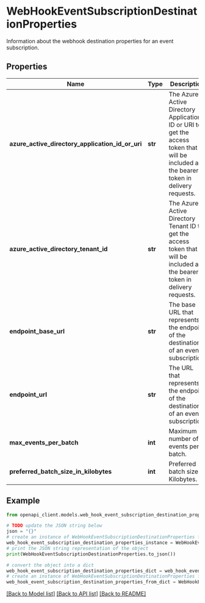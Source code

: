 # WebHookEventSubscriptionDestinationProperties

Information about the webhook destination properties for an event subscription.

## Properties

Name | Type | Description | Notes
------------ | ------------- | ------------- | -------------
**azure_active_directory_application_id_or_uri** | **str** | The Azure Active Directory Application ID or URI to get the access token that will be included as the bearer token in delivery requests. | [optional] 
**azure_active_directory_tenant_id** | **str** | The Azure Active Directory Tenant ID to get the access token that will be included as the bearer token in delivery requests. | [optional] 
**endpoint_base_url** | **str** | The base URL that represents the endpoint of the destination of an event subscription. | [optional] [readonly] 
**endpoint_url** | **str** | The URL that represents the endpoint of the destination of an event subscription. | [optional] 
**max_events_per_batch** | **int** | Maximum number of events per batch. | [optional] 
**preferred_batch_size_in_kilobytes** | **int** | Preferred batch size in Kilobytes. | [optional] 

## Example

```python
from openapi_client.models.web_hook_event_subscription_destination_properties import WebHookEventSubscriptionDestinationProperties

# TODO update the JSON string below
json = "{}"
# create an instance of WebHookEventSubscriptionDestinationProperties from a JSON string
web_hook_event_subscription_destination_properties_instance = WebHookEventSubscriptionDestinationProperties.from_json(json)
# print the JSON string representation of the object
print(WebHookEventSubscriptionDestinationProperties.to_json())

# convert the object into a dict
web_hook_event_subscription_destination_properties_dict = web_hook_event_subscription_destination_properties_instance.to_dict()
# create an instance of WebHookEventSubscriptionDestinationProperties from a dict
web_hook_event_subscription_destination_properties_from_dict = WebHookEventSubscriptionDestinationProperties.from_dict(web_hook_event_subscription_destination_properties_dict)
```
[[Back to Model list]](../README.md#documentation-for-models) [[Back to API list]](../README.md#documentation-for-api-endpoints) [[Back to README]](../README.md)


